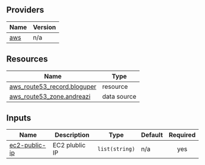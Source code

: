 <!-- BEGIN_TF_DOCS -->


## Providers

| Name | Version |
|------|---------|
| <a name="provider_aws"></a> [aws](#provider\_aws) | n/a |

## Resources

| Name | Type |
|------|------|
| [aws_route53_record.bloguper](https://registry.terraform.io/providers/hashicorp/aws/latest/docs/resources/route53_record) | resource |
| [aws_route53_zone.andreazi](https://registry.terraform.io/providers/hashicorp/aws/latest/docs/data-sources/route53_zone) | data source |

## Inputs

| Name | Description | Type | Default | Required |
|------|-------------|------|---------|:--------:|
| <a name="input_ec2-public-ip"></a> [ec2-public-ip](#input\_ec2-public-ip) | EC2 plublic IP | `list(string)` | n/a | yes |
<!-- END_TF_DOCS -->